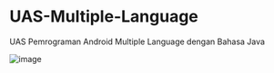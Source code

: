# UAS-Multiple-Language

UAS Pemrograman Android 
Multiple Language dengan Bahasa Java

![image](https://user-images.githubusercontent.com/95727936/149437716-bbe29187-50bd-40a3-a23b-8f5b9147118d.png)
